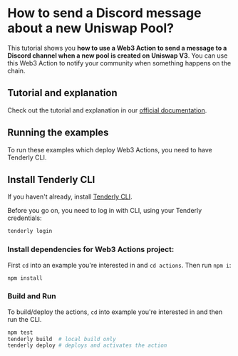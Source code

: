 # How to send a Discord message about a new Uniswap Pool?

This tutorial shows you **how to use a Web3 Action to send a message to a Discord channel when a new pool is created on
Uniswap V3**. You can use this Web3 Action to notify your community when something happens on the chain.

## Tutorial and explanation

Check out the tutorial and explanation in our [official documentation](https://docs.tenderly.co/web3-actions/how-to-send-a-discord-message-about-a-new-uniswap-pool).

## Running the examples

To run these examples which deploy Web3 Actions, you need to have Tenderly CLI.

## Install Tenderly CLI

If you haven't already, install [Tenderly CLI](https://github.com/Tenderly/tenderly-cli#installation).

Before you go on, you need to log in with CLI, using your Tenderly credentials:

```bash
tenderly login
```

### Install dependencies for Web3 Actions project:

First `cd` into an example you're interested in and `cd actions`. Then run `npm i`:

``` bash
npm install
```

### Build and Run

To build/deploy the actions, `cd` into example you're interested in and then run the CLI.

``` bash
npm test
tenderly build  # local build only
tenderly deploy # deploys and activates the action
```